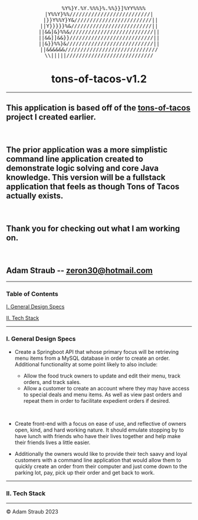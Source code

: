 <div align="center">
<p text-align = "center">
<pre>
   %Y%}Y.%Y.%%%}%.%%}}]%YY%%%%
|Y%%Y}%%//////////////////////////|
   |}}Y%%Y}Y&/////////////////////////||  
||Y}}}}}%&//////////////////////////||
||&&]&}%%&///////////////////////////||
||&&]]&&}}///////////////////////////||
||&}}%%}&////////////////////////////||
||&&&&&&//////////////////////////////
\\|||||////////////////////////////
</pre>
</p>

# tons-of-tacos-v1.2

</div>

---

## This application is based off of the [tons-of-tacos](https://github.com/strauberly/tons-of-tacos) project I created earlier.

&nbsp;

## The prior application was a more simplistic command line application created to demonstrate logic solving and core Java knowledge. This version will be a fullstack application that feels as though Tons of Tacos actually exists.

&nbsp;

## Thank you for checking out what I am working on.

&nbsp;

## Adam Straub -- zeron30@hotmail.com

---

### Table of Contents

[I. General Design Specs](#i-general-design-specs)

[II. Tech Stack](#ii-tech-stack)

---

### I. General Design Specs

- Create a Springboot API that whose primary focus will be retrieving menu items from a MySQL database in order to create an order.
  Additional functionality at some point likely to also include:

  - Allow the food truck owners to update and edit their menu, track orders, and track sales.
  - Allow a customer to create an account where they may have access to special deals and menu items. As well as view past orders and repeat them in order to facilitate expedient orders if desired.

  &nbsp;

- Create front-end with a focus on ease of use, and reflective of owners open, kind, and hard working nature. It should emulate stopping by to have lunch with friends who have their lives together and help make their friends lives a little easier.
- Additionally the owners would like to provide their tech saavy and loyal customers with a command line application that would allow them to quickly create an order from their computer and just come down to the parking lot, pay, pick up their order and get back to work.

---

### II. Tech Stack

---

© Adam Straub 2023

